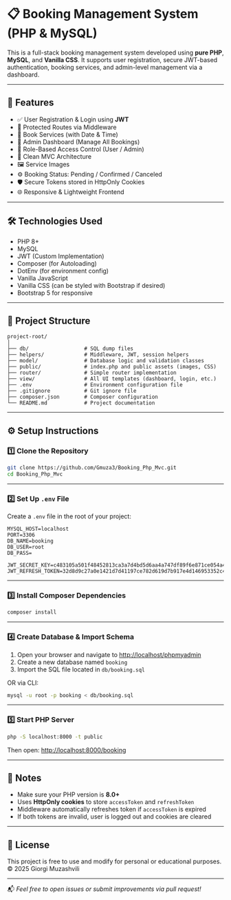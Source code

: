 # 📋 Booking Management System (PHP & MySQL)

This is a full-stack booking management system developed using **pure PHP**, **MySQL**, and **Vanilla CSS**. It supports user registration, secure JWT-based authentication, booking services, and admin-level management via a dashboard.

---

## 🚀 Features

- ✅ User Registration & Login using **JWT**
- 🔐 Protected Routes via Middleware
- 📅 Book Services (with Date & Time)
- 🧾 Admin Dashboard (Manage All Bookings)
- 👥 Role-Based Access Control (User / Admin)
- 📁 Clean MVC Architecture
- 🖼️ Service Images
- ⚙️ Booking Status: Pending / Confirmed / Canceled
- 🛡️ Secure Tokens stored in HttpOnly Cookies
- 🌐 Responsive & Lightweight Frontend

---

## 🛠️ Technologies Used

- PHP 8+
- MySQL
- JWT (Custom Implementation)
- Composer (for Autoloading)
- DotEnv (for environment config)
- Vanilla JavaScript
- Vanilla CSS (can be styled with Bootstrap if desired)
- Bootstrap 5 for responsive

---

## 📂 Project Structure

```
project-root/
│
├── db/                  # SQL dump files
├── helpers/             # Middleware, JWT, session helpers
├── model/               # Database logic and validation classes
├── public/              # index.php and public assets (images, CSS)
├── router/              # Simple router implementation
├── view/                # All UI templates (dashboard, login, etc.)
├── .env                 # Environment configuration file
├── .gitignore           # Git ignore file
├── composer.json        # Composer configuration
└── README.md            # Project documentation
```

---

## ⚙️ Setup Instructions

### 1️⃣ Clone the Repository

```bash
git clone https://github.com/Gmuza3/Booking_Php_Mvc.git
cd Booking_Php_Mvc
```

---

### 2️⃣ Set Up `.env` File

Create a `.env` file in the root of your project:

```
MYSQL_HOST=localhost
PORT=3306
DB_NAME=booking
DB_USER=root
DB_PASS=

JWT_SECRET_KEY=c483105a501f48452813ca3a7d4bd5d6aa4a747df89f6e871ce054a4b99746f6c940177f9bbb72344f37e0679f7be4f2a8005b60acfd3548ff0344321d45519c
JWT_REFRESH_TOKEN=32d8d9c27a0e1421d7d41197ce782d619d7b917e4d146953352c406778cc684e5789468594a3f4e05fc56ffbf40f1e7e9de87b51693f89ed92c9805b3e6a4183
```

---

### 3️⃣ Install Composer Dependencies

```bash
composer install
```

---

### 4️⃣ Create Database & Import Schema

1. Open your browser and navigate to [http://localhost/phpmyadmin](http://localhost/phpmyadmin)
2. Create a new database named `booking`
3. Import the SQL file located in `db/booking.sql`

OR via CLI:

```bash
mysql -u root -p booking < db/booking.sql
```

---

### 5️⃣ Start PHP Server

```bash
php -S localhost:8000 -t public
```

Then open: [http://localhost:8000/booking](http://localhost:8000/booking)

---


## 📌 Notes

- Make sure your PHP version is **8.0+**
- Uses **HttpOnly cookies** to store `accessToken` and `refreshToken`
- Middleware automatically refreshes token if `accessToken` is expired
- If both tokens are invalid, user is logged out and cookies are cleared

---

## 📄 License

This project is free to use and modify for personal or educational purposes.  
© 2025 Giorgi Muzashvili

---

📬 *Feel free to open issues or submit improvements via pull request!*
